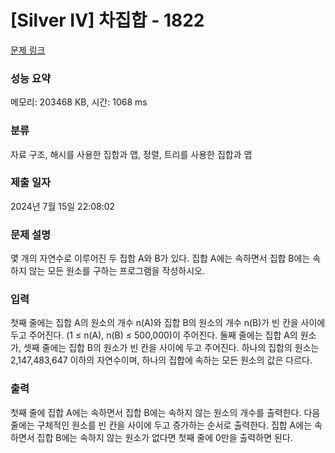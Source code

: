 # [Silver IV] 차집합 - 1822 

[문제 링크](https://www.acmicpc.net/problem/1822) 

### 성능 요약

메모리: 203468 KB, 시간: 1068 ms

### 분류

자료 구조, 해시를 사용한 집합과 맵, 정렬, 트리를 사용한 집합과 맵

### 제출 일자

2024년 7월 15일 22:08:02

### 문제 설명

<p>몇 개의 자연수로 이루어진 두 집합 A와 B가 있다. 집합 A에는 속하면서 집합 B에는 속하지 않는 모든 원소를 구하는 프로그램을 작성하시오.</p>

### 입력 

 <p>첫째 줄에는 집합 A의 원소의 개수 n(A)와 집합 B의 원소의 개수 n(B)가 빈 칸을 사이에 두고 주어진다. (1 ≤ n(A), n(B) ≤ 500,000)이 주어진다. 둘째 줄에는 집합 A의 원소가, 셋째 줄에는 집합 B의 원소가 빈 칸을 사이에 두고 주어진다. 하나의 집합의 원소는 2,147,483,647 이하의 자연수이며, 하나의 집합에 속하는 모든 원소의 값은 다르다.</p>

### 출력 

 <p>첫째 줄에 집합 A에는 속하면서 집합 B에는 속하지 않는 원소의 개수를 출력한다. 다음 줄에는 구체적인 원소를 빈 칸을 사이에 두고 증가하는 순서로 출력한다. 집합 A에는 속하면서 집합 B에는 속하지 않는 원소가 없다면 첫째 줄에 0만을 출력하면 된다.</p>

